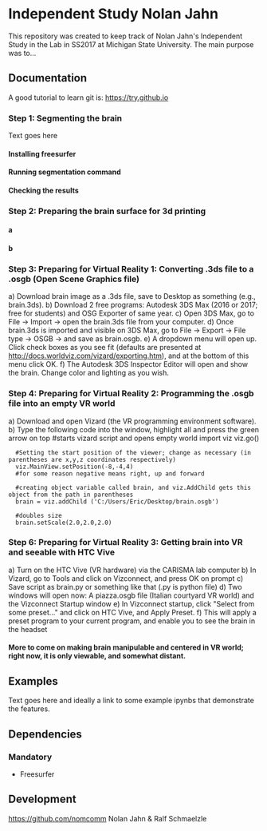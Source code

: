 Independent Study Nolan Jahn
=======================================

This repository was created to keep track of  Nolan Jahn's Independent Study in the Lab in SS2017 at Michigan State University.
The main purpose was to...

Documentation
-------------

A good tutorial to learn git is: https://try.github.io

### Step 1: Segmenting the brain
Text goes here
#### Installing freesurfer
#### Running segmentation command
#### Checking the results

### Step 2: Preparing the brain surface for 3d printing
#### a
#### b

### Step 3: Preparing for Virtual Reality 1: Converting .3ds file to a .osgb (Open Scene Graphics file)

a) Download brain image as a .3ds file, save to Desktop as something (e.g., brain.3ds).
b) Download 2 free programs: Autodesk 3DS Max (2016 or 2017; free for students) and OSG Exporter of same year.
c) Open 3DS Max, go to File -> Import -> open the brain.3ds file from your computer.
d) Once brain.3ds is imported and visible on 3DS Max, go to File -> Export -> File type -> OSGB -> and save as brain.osgb.
e) A dropdown menu will open up. Click check boxes as you see fit (defaults are presented at http://docs.worldviz.com/vizard/exporting.htm), and at the bottom of this menu click OK.
f) The Autodesk 3DS Inspector Editor will open and show the brain. Change color and lighting as you wish.

### Step 4: Preparing for Virtual Reality 2: Programming the .osgb file into an empty VR world

a) Download and open Vizard (the VR programming environment software).
b) Type the following code into the window, highlight all and press the green arrow on top
      #starts vizard script and opens empty world
      import viz
      viz.go()

      #Setting the start position of the viewer; change as necessary (in parentheses are x,y,z coordinates respectively)
      viz.MainView.setPosition(-8,-4,4)
      #for some reason negative means right, up and forward

      #creating object variable called brain, and viz.AddChild gets this object from the path in parentheses
      brain = viz.addChild ('C:/Users/Eric/Desktop/brain.osgb')

      #doubles size
      brain.setScale(2.0,2.0,2.0)   
	
 ### Step 6: Preparing for Virtual Reality 3: Getting brain into VR and seeable with HTC Vive 
 
 a) Turn on the HTC Vive (VR hardware) via the CARISMA lab computer
 b) In Vizard, go to Tools and click on Vizconnect, and press OK on prompt
 c) Save script as brain.py or something like that (.py is python file)
 d) Two windows will open now: A piazza.osgb file (Italian courtyard VR world) and the Vizconnect Startup window
 e) In Vizconnect startup, click "Select from some preset..." and click on HTC Vive, and Apply Preset.
 f) This will apply a preset program to your current program, and enable you to see the brain in the headset
 #### More to come on making brain manipulable and centered in VR world; right now, it is only viewable, and somewhat distant.


Examples
--------

Text goes here and ideally a link to some example ipynbs that demonstrate the features.

Dependencies
------------


### Mandatory

- Freesurfer


Development
-----------
https://github.com/nomcomm
Nolan Jahn & Ralf Schmaelzle
